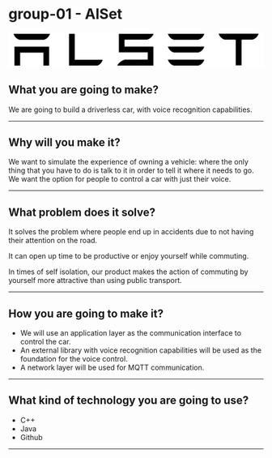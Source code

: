 # group-01 - AlSet

![AlSet](images/alset-whiteOutline.svg)

## What you are going to make?

We are going to build a driverless car, with voice recognition capabilities.

---

## Why will you make it?

We want to simulate the experience of owning a vehicle: where the only thing that you have to do is talk to it in order to tell it where it needs to go.
We want the option for people to control a car with just their voice.

---

## What problem does it solve?

It solves the problem where people end up in accidents due to not having their attention on the road.

It can open up time to be productive or enjoy yourself while commuting.

In times of self isolation, our product makes the action of commuting by yourself more attractive than using public transport.

---

## How you are going to make it?

- We will use an application layer as the communication interface to control the car.
- An external library with voice recognition capabilities will be used as the foundation for the voice control.
- A network layer will be used for MQTT communication.

---

## What kind of technology you are going to use?

- C++
- Java
- Github

---
